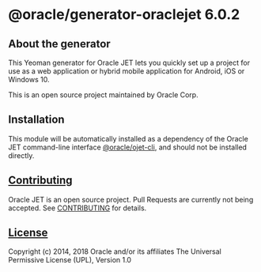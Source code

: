 # @oracle/generator-oraclejet 6.0.2

## About the generator
This Yeoman generator for Oracle JET lets you quickly set up a project for use as a web application or hybrid mobile application for Android, iOS or Windows 10. 

This is an open source project maintained by Oracle Corp.

## Installation
This module will be automatically installed as a dependency of the Oracle JET command-line interface [@oracle/ojet-cli](https://github.com/oracle/ojet-cli), and should not be installed directly.

## [Contributing](https://github.com/oracle/generator-oraclejet/tree/master/CONTRIBUTING.md)
Oracle JET is an open source project.  Pull Requests are currently not being accepted. See 
[CONTRIBUTING](https://github.com/oracle/generator-oraclejet/tree/master/CONTRIBUTING.md)
for details.

## [License](https://github.com/oracle/generator-oraclejet/tree/master/LICENSE.md)
Copyright (c) 2014, 2018 Oracle and/or its affiliates
The Universal Permissive License (UPL), Version 1.0
